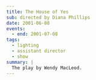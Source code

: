 ```yaml
---
title: The House of Yes
sub: directed by Diana Phillips
date: 2001-06-08
events:
  - end: 2001-07-08
tags:
  - lighting
  - assistant director
  - show
summary: |
  The play by Wendy MacLeod.
---
```

